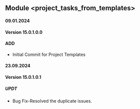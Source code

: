 ## Module <project_tasks_from_templates>

#### 09.01.2024
#### Version 15.0.1.0.0
#### ADD
- Initial Commit for Project Templates

#### 23.09.2024
#### Version 15.0.1.0.1
##### UPDT
- Bug Fix-Resolved the duplicate issues.
